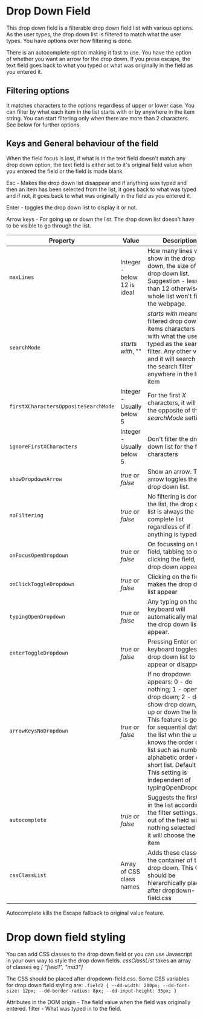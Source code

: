# Drop Down Field

This drop down field is a filterable drop down field list with various options.
As the user types, the drop down list is filtered to match what the user types.
You have options over how filtering is done.

There is an autocomplete option making it fast to use. You have the option of
whether you want an arrow for the drop down. If you press escape, the text field
goes back to what you typed or what was originally in the field as you entered
it.

## Filtering options

It matches characters to the options regardless of upper or lower case. You can
filter by what each item in the list starts with or by anywhere in the item
string. You can start filtering only when there are more than 2 characters. See
below for further options.

## Keys and General behaviour of the field

When the field focus is lost, if what is in the text field doesn't match any
drop down option, the text field is either set to it's original field value when
you entered the field or the field is made blank.

Esc - Makes the drop down list disappear and if anything was typed and then an
item has been selected from the list, it goes back to what was typed and if not,
it goes back to what was originally in the field as you entered it.

Enter - toggles the drop down list to display it or not.

Arrow keys - For going up or down the list. The drop down list doesn't have to
be visible to go through the list.

| Property                             | Value                       | Description                                                                                                                                                                                                                                                                                                                    |
| ------------------------------------ | --------------------------- | ------------------------------------------------------------------------------------------------------------------------------------------------------------------------------------------------------------------------------------------------------------------------------------------------------------------------------ |
| `maxLines`                           | Integer - below 12 is ideal | How many lines will show in the drop down, the size of the drop down list. Suggestion - less than 12 otherwise the whole list won't fit on the webpage.                                                                                                                                                                        |
| `searchMode`                         | _starts with_, ""           | _starts with_ means the filtered drop down list items characters start with what the user typed as the search filter. Any other value and it will search for the search filter anywhere in the list item                                                                                                                       |
| `firstXCharactersOppositeSearchMode` | Integer - Usually below 5   | For the first _X_ characters, it will do the opposite of the _searchMode_ setting.                                                                                                                                                                                                                                             |
| `ignoreFirstXCharacters`             | Integer - Usually below 5   | Don't filter the drop down list for the first _X_ characters                                                                                                                                                                                                                                                                   |
| `showDropdownArrow`                  | _true_ or _false_           | Show an arrow. The arrow toggles the drop down list.                                                                                                                                                                                                                                                                           |
| `noFiltering`                        | _true_ or _false_           | No filtering is done on the list, the drop down list is always the complete list regardless of if anything is typed.                                                                                                                                                                                                           |
| `onFocusOpenDropdown`                | _true_ or _false_           | On focussing on the field, tabbing to or clicking the field, the drop down appears                                                                                                                                                                                                                                             |
| `onClickToggleDropdown`              | _true_ or _false_           | Clicking on the field makes the drop down list appear                                                                                                                                                                                                                                                                          |
| `typingOpenDropdown`                 | _true_ or _false_           | Any typing on the keyboard will automatically make the drop down list appear.                                                                                                                                                                                                                                                  |
| `enterToggleDropdown`                | _true_ or _false_           | Pressing Enter on the keyboard toggles the drop down list to appear or disappear.                                                                                                                                                                                                                                              |
| `arrowKeysNoDropdown`                | _true_ or _false_           | If no dropdown appears: 0 - do nothing; 1 - open drop down; 2 - don't show drop down, go up or down the list. This feature is good for sequential data in the list whn the user knows the order of the list such as numbers, alphabetic order of a short list. Default - 0. This setting is independent of typingOpenDropdown. |
| `autocomplete`                       | _true_ or _false_           | Suggests the first item in the list according to the filter settings. Tab out of the field with nothing selected and it will choose the first item                                                                                                                                                                             |
| `cssClassList`                       | Array of CSS class names    | Adds these classes to the container of the drop down. This CSS should be hierarchically placed after dropdown-field.css                                                                                                                                                                                                        |

Autocomplete kills the Escape fallback to original value feature.

# Drop down field styling

You can add CSS classes to the drop down field or you can use Javascript in your
own way to style the drop down fields. _cssClassList_ takes an array of classes
eg _[ "field1", "ma3"]_

The CSS should be placed after dropdown-field.css. Some CSS variables for drop
down field styling are:
`.field2 { --dd-width: 200px; --dd-font-size: 12px; --dd-border-radius: 8px; --dd-input-height: 35px; }`

Attributes in the DOM origin - The field value when the field was originally
entered. filter - What was typed in to the field.
